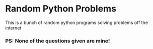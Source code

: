 #  Random Python Problems
This is a bunch of random python programs solving problems off the internet

### PS: None of the questions given are mine!
